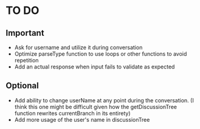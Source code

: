 # TO DO

## Important

- Ask for username and utilize it during conversation
- Optimize parseType function to use loops or other functions to avoid repetition
- Add an actual response when input fails to validate as expected

## Optional

- Add ability to change userName at any point during the conversation. (I think this one might be difficult given how the getDiscussionTree function rewrites currentBranch in its entirety)
- Add more usage of the user's name in discussionTree
